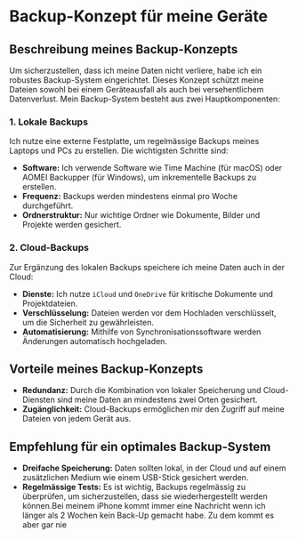 # Backup-Konzept für meine Geräte

## Beschreibung meines Backup-Konzepts

Um sicherzustellen, dass ich meine Daten nicht verliere, habe ich ein robustes Backup-System eingerichtet. Dieses Konzept schützt meine Dateien sowohl bei einem Geräteausfall als auch bei versehentlichem Datenverlust. Mein Backup-System besteht aus zwei Hauptkomponenten:

### 1. Lokale Backups
Ich nutze eine externe Festplatte, um regelmässige Backups meines Laptops und PCs zu erstellen. Die wichtigsten Schritte sind:

- **Software:** Ich verwende Software wie Time Machine (für macOS) oder AOMEI Backupper (für Windows), um inkrementelle Backups zu erstellen.
- **Frequenz:** Backups werden mindestens einmal pro Woche durchgeführt.
- **Ordnerstruktur:** Nur wichtige Ordner wie Dokumente, Bilder und Projekte werden gesichert.

### 2. Cloud-Backups
Zur Ergänzung des lokalen Backups speichere ich meine Daten auch in der Cloud:

- **Dienste:** Ich nutze `iCloud` und `OneDrive` für kritische Dokumente und Projektdateien.
- **Verschlüsselung:** Dateien werden vor dem Hochladen verschlüsselt, um die Sicherheit zu gewährleisten.
- **Automatisierung:** Mithilfe von Synchronisationssoftware werden Änderungen automatisch hochgeladen.

## Vorteile meines Backup-Konzepts

- **Redundanz:** Durch die Kombination von lokaler Speicherung und Cloud-Diensten sind meine Daten an mindestens zwei Orten gesichert.
- **Zugänglichkeit:** Cloud-Backups ermöglichen mir den Zugriff auf meine Dateien von jedem Gerät aus.

## Empfehlung für ein optimales Backup-System

- **Dreifache Speicherung:** Daten sollten lokal, in der Cloud und auf einem zusätzlichen Medium wie einem USB-Stick gesichert werden.
- **Regelmässige Tests:** Es ist wichtig, Backups regelmässig zu überprüfen, um sicherzustellen, dass sie wiederhergestellt werden können.Bei meinem iPhone kommt immer eine Nachricht wenn ich länger als 2 Wochen kein Back-Up gemacht habe. Zu dem kommt es aber gar nie


